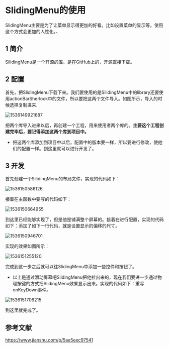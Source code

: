 # SlidingMenu的使用

SlidingMenu主要是为了让菜单显示得更加的好看。比如设置菜单的显示等，使用这个方式会更加的人性化。、

## 1 简介

SilidingMenu是一个开源的库。是在GitHub上的，开源直接下载。

## 2 配置

首先，把SlidingMenu下载下来。我们要使用的是SilidingMenu中的library还要使用actionBarSherlock中的文件，所以要把这两个文件导入。如图所示，导入的时候选择复制进来.

![1536149921687](E:\GitHub\work\Android\SlidingMenu的使用\image\import.png)

把两个库导入进来以后，再创建一个工程，用来使用者两个库的。**主要这个工程创建完毕后，要记得添加这两个库到项目中。**

- 把这两个库添加到项目中以后，配置中的版本要一样，所以要进行修改，使他们的配置一样。到这里就可以进行开发了。

## 3 开发

首先创建一个SilidingMenu的布局文件，实现的代码如下：

![1536150586126](E:\GitHub\work\Android\SlidingMenu的使用\image\SilidingMenu_xml.png)

接着在主函数中要写的代码如下：

![1536150664955](E:\GitHub\work\Android\SlidingMenu的使用\image\SilidingMenu_main.png)

到这里已经能够实现了，但是他是铺满整个屏幕的。接着在进行配置，实现的代码如下：添加了如下一行代码，就是设置显示的偏移的尺寸。

![1536150946701](E:\GitHub\work\Android\SlidingMenu的使用\image\SilidingMenu_CustomWidth.png)

实现的效果如图所示：

![1536151255120](E:\GitHub\work\Android\SlidingMenu的使用\image\ResultsShow.png)

完成到这一步之后就可以往SlidingMenu中添加一些控件和按钮了。

- 以上是通过滑动屏幕吧SlidingMenu把他拉出来的，现在我们要进一步通过物理按键的方式把SlidingMenu效果显示出来。实现的代码如下：重写onKeyDown事件。

![1536151706215](E:\GitHub\work\Android\SlidingMenu的使用\image\keyDown.png)

到这里就完成了。

## 参考文献

https://www.jianshu.com/p/5ae5eec97541